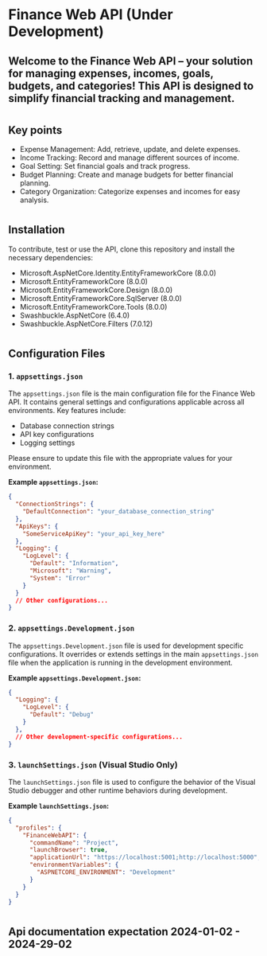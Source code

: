 # Finance Web API (Under Development)

## Welcome to the Finance Web API – your solution for managing expenses, incomes, goals, budgets, and categories! This API is designed to simplify financial tracking and management.
#
## Key points

* Expense Management: Add, retrieve, update, and delete expenses.
* Income Tracking: Record and manage different sources of income.
* Goal Setting: Set financial goals and track progress.
* Budget Planning: Create and manage budgets for better financial planning.
* Category Organization: Categorize expenses and incomes for easy analysis.

#

## Installation
To contribute, test or use the API, clone this repository and install the necessary dependencies:
 
* Microsoft.AspNetCore.Identity.EntityFrameworkCore (8.0.0)
* Microsoft.EntityFrameworkCore (8.0.0)
* Microsoft.EntityFrameworkCore.Design (8.0.0)
* Microsoft.EntityFrameworkCore.SqlServer (8.0.0)
* Microsoft.EntityFrameworkCore.Tools (8.0.0)
* Swashbuckle.AspNetCore (6.4.0)
* Swashbuckle.AspNetCore.Filters (7.0.12)

#

## Configuration Files

### 1. `appsettings.json`

The `appsettings.json` file is the main configuration file for the Finance Web API. It contains general settings and configurations applicable across all environments. Key features include:

- Database connection strings
- API key configurations
- Logging settings

Please ensure to update this file with the appropriate values for your environment.

**Example `appsettings.json`:**

```json
{
  "ConnectionStrings": {
    "DefaultConnection": "your_database_connection_string"
  },
  "ApiKeys": {
    "SomeServiceApiKey": "your_api_key_here"
  },
  "Logging": {
    "LogLevel": {
      "Default": "Information",
      "Microsoft": "Warning",
      "System": "Error"
    }
  }
  // Other configurations...
}
```


### 2. `appsettings.Development.json`

The `appsettings.Development.json` file is used for development specific configurations. It overrides or extends settings in the main `appsettings.json` file when the application is running in the development environment.

**Example `appsettings.Development.json`:**

```json
{
  "Logging": {
    "LogLevel": {
      "Default": "Debug"
    }
  },
  // Other development-specific configurations...
}
```


### 3. `launchSettings.json` (Visual Studio Only)

The `launchSettings.json` file is used to configure the behavior of the Visual Studio debugger and other runtime behaviors during development.

**Example `launchSettings.json`:**

```json
{
  "profiles": {
    "FinanceWebAPI": {
      "commandName": "Project",
      "launchBrowser": true,
      "applicationUrl": "https://localhost:5001;http://localhost:5000",
      "environmentVariables": {
        "ASPNETCORE_ENVIRONMENT": "Development"
      }
    }
  }
}
```

#

## Api documentation expectation 2024-01-02 - 2024-29-02